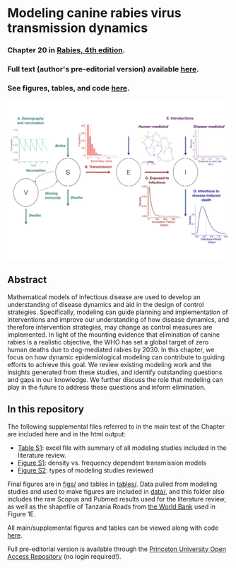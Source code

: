 # Modeling canine rabies virus transmission dynamics 
### Chapter 20 in [Rabies, 4th edition](https://www.elsevier.com/books/rabies/fooks/978-0-12-818705-0). 
### Full text (author's pre-editorial version) available [here](https://oar.princeton.edu/jspui/handle/88435/pr1mf4h).
### See figures, tables, and code [here](https://mrajeev08.github.io/ModelingChapter/).  

<p align="left">
  <img width="750" src="figs/fig1.jpeg">
</p>
  
## Abstract

Mathematical models of infectious disease are used to develop an understanding of disease dynamics and aid in the design of control strategies. Specifically, modeling can guide planning and implementation of interventions and improve our understanding of how disease dynamics, and therefore intervention strategies, may change as control measures are implemented. In light of the mounting evidence that elimination of canine rabies is a realistic objective, the WHO has set a global target of zero human deaths due to dog-mediated rabies by 2030. In this chapter, we focus on how dynamic epidemiological modeling can contribute to guiding efforts to achieve this goal. We review existing modeling work and the insights generated from these studies, and identify outstanding questions and gaps in our knowledge. We further discuss the role that modeling can play in the future to address these questions and inform elimination.

## In this repository

The following supplemental files referred to in the main text of the Chapter are included here and in the html output:
- [Table S1](tables/supptable_S1.xlsx): excel file with summary of all modeling studies included in the
literature review.
- [Figure S1](figs/figS1.jpeg): density vs. frequency dependent transmission models
- [Figure S2](figs/figS2.jpeg): types of modeling studies reviewed

Final figures are in [figs/](figs) and tables in [tables/](tables). Data pulled from modeling studies and used to make figures are included in [data/](data), and this folder also includes the raw Scopus and Pubmed results used for the literature review, as well as the shapefile of Tanzania Roads from [the World Bank](https://datacatalog.worldbank.org/dataset/tanzania-roads) used in Figure 1E. 

All main/supplemental figures and tables can be viewed along with code [here](https://mrajeev08.github.io/ModelingChapter/).
  
Full pre-editorial version is available through the [Princeton University Open Access Repository](https://oar.princeton.edu/jspui/handle/88435/pr1mf4h) (no login required!).


